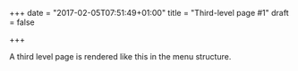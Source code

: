 +++
date = "2017-02-05T07:51:49+01:00"
title = "Third-level page #1"
draft = false

+++

A third level page is rendered like this in the menu structure.
